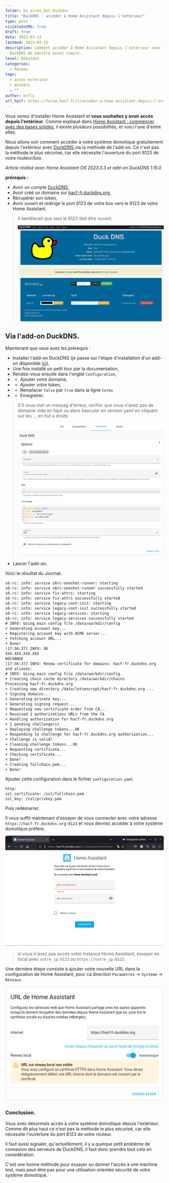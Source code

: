 ```yaml
---
folder: ha_acces_ext_duckdns
title: "DuckDNS : accéder à Home Assistant depuis l'extérieur"
type: post
visibleInCMS: true
draft: true
date: 2023-03-13
lastmod: 2023-03-13
description: Comment accéder à Home Assistant depuis l'extérieur avec l'add-on
  DuckDNS de manière assez simple.
level: Débutant
categories:
  - Réseau
tags:
  - acces-exterieur
  - duckdns
  - ""
author: mcfly
url_hacf: https://forum.hacf.fr/t/acceder-a-home-assistant-depuis-l-exterieur-avec-lextension-duckdns/378
---
```

Vous venez d'installer Home Assistant et **vous souhaitez y avoir accès depuis l'extérieur**. Comme expliqué dans [Home Assistant : commencer avec des bases solides](/blog/ha_commencer_base_solide/), il existe plusieurs possibilités, et voici l'une d'entre elles.

Nous allons voir comment accéder à votre système domotique gratuitement depuis l'extérieur avec [DuckDNS ](https://www.duckdns.org/)via la méthode de l'add-on.
Ce n'est pas la méthode le plus sécurisé, car elle nécessite l'ouverture du port 8123 de votre routeur/box.

*Article réalisé avec Home Assistant OS 2023.3.3 et add-on DuckDNS 1.15.0*

**prérequis :**

* Avoir un compte [DuckDNS](https://www.duckdns.org/),
* Avoir créé un domaine sur [hacf-fr.duckdns.org](hacf-fr.duckdns.org),
* Récupérer son token,
* Avoir ouvert et redirigé le port 8123 de votre box vers le 8123 de votre Home Assistant.

> Il semblerait que seul le 8123 doit être ouvert.
>
> ![ha_acces_ext_duckdns_account](img/ha_acces_ext_duckdns_account.png "Compte DuchDNS et Création NDD")

## Via l'add-on DuckDNS.

Maintenant que vous avez les prérequis :

* Installer l'add-on DuckDNS (je passe sur l'étape d'installation d'un add-on disponible [ici](/blog/ha_addon_installation/)),
* Une fois installé un petit tour par la documentation,
* Rendez-vous ensuite dans l'onglet `Configuration`,
* * Ajouter votre domaine,
* * Ajouter votre token,
* * Remplacer `false` par `true` dans la ligne `terms`
* * Enregistrer.

> S'il vous met un messag d'erreur, verifier que vous n'avez pas de domaine vide en haut ou alors basculer en version yaml en cliquant sur les ... en hut a droite.
>
> ![ha_acces_ext_duckdns_config](img/ha_acces_ext_duckdns_config.png "Configuration de l'add-on DuckDNS")

* Lancer l'add-on.

Voici le résultat du Journal.

```
s6-rc: info: service s6rc-oneshot-runner: starting
s6-rc: info: service s6rc-oneshot-runner successfully started
s6-rc: info: service fix-attrs: starting
s6-rc: info: service fix-attrs successfully started
s6-rc: info: service legacy-cont-init: starting
s6-rc: info: service legacy-cont-init successfully started
s6-rc: info: service legacy-services: starting
s6-rc: info: service legacy-services successfully started
# INFO: Using main config file /data/workdir/config
+ Generating account key...
+ Registering account key with ACME server...
+ Fetching account URL...
+ Done!
[17:56:37] INFO: OK
XXX.XXX.XXX.XXX
NOCHANGE
[17:56:37] INFO: Renew certificate for domains: hacf-fr.duckdns.org and aliases:
# INFO: Using main config file /data/workdir/config
+ Creating chain cache directory /data/workdir/chains
Processing hacf-fr.duckdns.org
+ Creating new directory /data/letsencrypt/hacf-fr.duckdns.org ...
+ Signing domains...
+ Generating private key...
+ Generating signing request...
+ Requesting new certificate order from CA...
+ Received 1 authorizations URLs from the CA
+ Handling authorization for hacf-fr.duckdns.org
+ 1 pending challenge(s)
+ Deploying challenge tokens...OK 
+ Responding to challenge for hacf-fr.duckdns.org authorization...
+ Challenge is valid!
+ Cleaning challenge tokens...OK 
+ Requesting certificate...
+ Checking certificate...
+ Done!
+ Creating fullchain.pem...
+ Done!
```

Ajouter cette configuration dans le fichier `configuration.yaml`

```
http:
ssl_certificate: /ssl/fullchain.pem
ssl_key: /ssl/privkey.pem
```

Puis redémarrer.

Il vous suffit maintenant d'essayer de vous connecter avec votre adresse `https://hacf-fr.duckdns.org:8123` et vous devriez accéder à votre système domotique préfère.

![ha_acces_ext_duckdns_final](img/ha_acces_ext_duckdns_final.png "Accès en HTTPS depuis l'extérieur avec DuckDNS")

> si vous n'avez pas acces votre instance Home Assistant, essayer en local avec `votre_ip:8123` ou `https://votre_ip:8123`.

Une dernière étape consiste à ajouter votre nouvelle URL dans la configuration de Home Assistant, pour ca direction `Paramètres` -> `Système` -> `Réseaux`.

![ha-acces-ext-duckdns_config_url_ha](img/ha-acces-ext-duckdns_config_url_ha.png "Configuration de l'URL dans Home Assistant")

### Conclusion.

Vous avez désormais accès à votre système domotique depuis l'extérieur.
Comme dit plus haut ce n'est pas la méthode le plus sécurisé, car elle nécessite l'ouverture du port 8123 de votre routeur.

Il faut aussi signaler, qu'actuellement, il y a quelque petit problème de connexion des serveurs de DuckDNS, il faut donc prendre tout cela en considération.

C'est une bonne méthode pour essayer ou donner l'accès à une machine test, mais peut-être pas pour une utilisation orientée sécurité de votre système domotique.